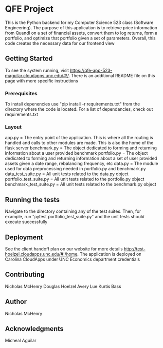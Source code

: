 # QFE Project

This is the Python backend for my Computer Science 523 class (Software Engineering). The purpose of this application is to retrieve price information from Quandl on a set of financial assets, convert them to log returns, form a portfolio, and optimize that portfolio given a set of parameters. Overall, this code creates the necessary data for our frontend view

## Getting Started

To see the system running, visit https://qfe-app-523-maguilar.cloudapps.unc.edu/#!/. There is an additional README file on this page with more specific instructions

### Prerequisites

To install depenencies use "pip install -r requirements.txt" from the directory where the code is located. For a list of dependancies, check out requirements.txt 

### Layout

app.py = The entry point of the application. This is where all the routing is handled and calls to other modules are made. This is also the home of the flask server
benchmark.py = The object dedicated to forming and returning information about a user provided benchmark
portfolio.py = The object dedicated to forming and returning information about a set of user provided assets given a date range, rebalancing frequency, etc
data.py = The module used for data preprocessing needed in portfolio.py and benchmark.py
data_test_suite.py = All unit tests related to the data.py object
portfolio_test_suite.py = All unit tests related to the portfolio.py object
benchmark_test_suite.py = All unit tests related to the benchmark.py object


## Running the tests

Navigate to the directory containing any of the test suites. Then, for example, run "pytest portfolio_test_suite.py" and the unit tests should execute successfully

## Deployment

See the client handoff plan on our website for more details http://test-hoelzel.cloudapps.unc.edu/#!/home. The application is deployed on Carolina CloudApps under UNC Economics department credentials


## Contributing

Nicholas McHenry
Douglas Hoelzel
Avery Lue
Kurtis Bass

## Author

Nicholas McHenry

## Acknowledgments

Micheal Aguilar
